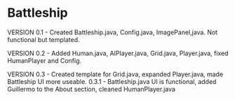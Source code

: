Battleship
==========
VERSION 0.1 - Created Battleship.java, Config.java, ImagePanel,java. Not functional but templated.

VERSION 0.2 - Added Human.java, AIPlayer.java, Grid.java, Player.java, fixed HumanPlayer and Config.

VERSION 0.3 - Created template for Grid.java, expanded Player.java, made Battleship UI more useable.
    0.3.1 - Battleship.java UI is functional, added Guillermo to the About section, cleaned HumanPlayer.java
